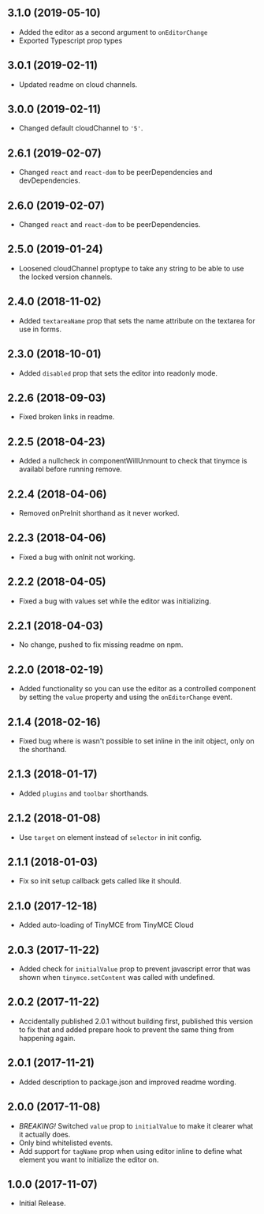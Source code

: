 ## 3.1.0 (2019-05-10)
* Added the editor as a second argument to `onEditorChange`
* Exported Typescript prop types

## 3.0.1 (2019-02-11)
* Updated readme on cloud channels.

## 3.0.0 (2019-02-11)
* Changed default cloudChannel to `'5'`.

## 2.6.1 (2019-02-07)
* Changed `react` and `react-dom` to be peerDependencies and devDependencies.

## 2.6.0 (2019-02-07)
* Changed `react` and `react-dom` to be peerDependencies.

## 2.5.0 (2019-01-24)
* Loosened cloudChannel proptype to take any string to be able to use the locked version channels.

## 2.4.0 (2018-11-02)
* Added `textareaName` prop that sets the name attribute on the textarea for use in forms.

## 2.3.0 (2018-10-01)
* Added `disabled` prop that sets the editor into readonly mode.

## 2.2.6 (2018-09-03)
* Fixed broken links in readme.

## 2.2.5 (2018-04-23)
* Added a nullcheck in componentWillUnmount to check that tinymce is availabl before running remove.

## 2.2.4 (2018-04-06)
* Removed onPreInit shorthand as it never worked.

## 2.2.3 (2018-04-06)
* Fixed a bug with onInit not working.

## 2.2.2 (2018-04-05)
* Fixed a bug with values set while the editor was initializing.

## 2.2.1 (2018-04-03)
* No change, pushed to fix missing readme on npm.

## 2.2.0 (2018-02-19)
* Added functionality so you can use the editor as a controlled component by setting the `value` property and using the `onEditorChange` event.

## 2.1.4 (2018-02-16)
* Fixed bug where is wasn't possible to set inline in the init object, only on the shorthand.

## 2.1.3 (2018-01-17)
* Added `plugins` and `toolbar` shorthands.

## 2.1.2 (2018-01-08)
* Use `target` on element instead of `selector` in init config.

## 2.1.1 (2018-01-03)
* Fix so init setup callback gets called like it should.

## 2.1.0 (2017-12-18)
* Added auto-loading of TinyMCE from TinyMCE Cloud

## 2.0.3 (2017-11-22)
* Added check for `initialValue` prop to prevent javascript error that was shown when `tinymce.setContent` was called with undefined.

## 2.0.2 (2017-11-22)
* Accidentally published 2.0.1 without building first, published this version to fix that and added prepare hook to prevent the same thing from happening again.

## 2.0.1 (2017-11-21)
* Added description to package.json and improved readme wording.

## 2.0.0 (2017-11-08)
* *BREAKING!* Switched `value` prop to `initialValue` to make it clearer what it actually does. 
* Only bind whitelisted events.
* Add support for `tagName` prop when using editor inline to define what element you want to initialize the editor on.

## 1.0.0 (2017-11-07)
* Initial Release.